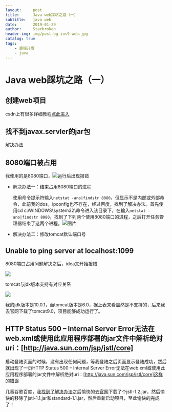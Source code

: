 ```yaml
---
layout:     post
title:      Java web踩坑之路（一）
subtitle:   java web
date:       2019-01-29
author:     Starbroken
header-img: img/post-bg-ios9-web.jpg
catalog: true
tags:
    - 后端开发
    - java
---
```

# Java web踩坑之路（一）

## 创建web项目

csdn上有很多详细教程[点此进入](https://blog.csdn.net/jimbocn/article/details/81942150)

## 找不到javax.servler的jar包

[解决办法](https://blog.csdn.net/q343509740/article/details/79515911)

## 8080端口被占用

我使用的是8080端口，![运行后出现报错](https://cloud-minapp-15476.cloud.ifanrusercontent.com/1goOB2ZF8CTv2sKB.png)

- 解决办法一：结束占用8080端口的进程

  使用命令提示符输入```netstat -ano|findstr 8080```，但显示不是内部或外部命令，此前我的dos，ipconfig也不存在，经过百度，找到了解决办法。首先使用cd c:\WINDOWS\system32\命令进入该目录下，在输入```netstat -ano|findstr 8080```，找到了下列两个使用8080端口的进程，之后打开任务管理器结束了这两个进程。![图片](https://cloud-minapp-15476.cloud.ifanrusercontent.com/1goP2v4iQwvJt1Le.png)

- 解决办法二：修改tomcat默认端口号

## Unable to ping server at localhost:1099

8080端口占用问题解决之后，idea又开始报错

![](https://cloud-minapp-15476.cloud.ifanrusercontent.com/1goP2vhgkDtsviE6.png)

tomcat与jdk版本支持有对应关系

![](https://cloud-minapp-15476.cloud.ifanrusercontent.com/1goP2vb7BJcLtjkI.png)

我的jdk版本是10.0.1，而tomcat版本是6.0，据上表来看显然是不支持的，后来我去官网下载了tomcat9.0，项目能够成功运行了。

## HTTP Status 500 – Internal Server Error无法在web.xml或使用此应用程序部署的jar文件中解析绝对uri：[http://java.sun.com/jsp/jstl/core]

启动登陆页面的时候，没有出现任何问题，等我登陆之后页面显示登陆成功，然后就出现了一页HTTP Status 500 – Internal Server Error无法在web.xml或使用此应用程序部署的jar文件中解析绝对uri：[http://java.sun.com/jsp/jstl/core]这样的错误

几番谷歌百度，[我找到了解决办法](https://blog.csdn.net/cx1110162/article/details/78110277)之后愉快的去[官网](http://www.java2s.com/Code/Jar/j/Downloadjstl12jar.htm)下载了个jstl-1.2.jar，然后愉快的移除了jstl-1.1.jar和standard-1.1.jar，然后重新启动项目，至此愉快的完成了！ 
